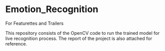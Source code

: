 # Emotion_Recognition
For Featurettes and Trailers

This repository consists of the OpenCV code to run the trained model for live recognition process.
The report of the project is also attached for reference.
